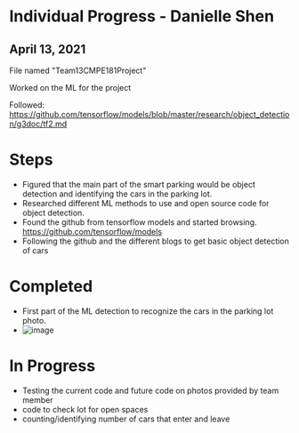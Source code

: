 # Individual Progress - Danielle Shen 


## April 13, 2021

File named "Team13CMPE181Project" 

Worked on the ML for the project 

Followed: https://github.com/tensorflow/models/blob/master/research/object_detection/g3doc/tf2.md 

# Steps 
- Figured that the main part of the smart parking would be object detection and identifying the cars in the parking lot. 
- Researched different ML methods to use and open source code for object detection. 
- Found the github from tensorflow models and started browsing. <https://github.com/tensorflow/models>
- Following the github and the different blogs to get basic object detection of cars

# Completed 
- First part of the ML detection to recognize the cars in the parking lot photo. 
- ![image](https://user-images.githubusercontent.com/48109463/114664155-28f11f00-9cb0-11eb-93cd-3372c79cd046.png)


# In Progress
- Testing the current code and future code on photos provided by team member
- code to check lot for open spaces 
- counting/identifying number of cars that enter and leave 

